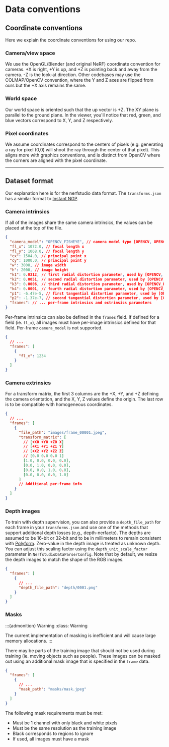 # Data conventions

## Coordinate conventions

Here we explain the coordinate conventions for using our repo.

### Camera/view space

We use the OpenGL/Blender (and original NeRF) coordinate convention for cameras. +X is right, +Y is up, and +Z is pointing back and away from the camera. -Z is the look-at direction. Other codebases may use the COLMAP/OpenCV convention, where the Y and Z axes are flipped from ours but the +X axis remains the same.

### World space

Our world space is oriented such that the up vector is +Z. The XY plane is parallel to the ground plane. In the viewer, you'll notice that red, green, and blue vectors correspond to X, Y, and Z respectively.

### Pixel coordinates

We assume coordinates correspond to the centers of pixels (e.g. generating a ray for pixel (0,0) will shoot the ray through the center of that pixel). This aligns more with graphics conventions, and is distinct from OpenCV where the corners are aligned with the pixel coordinate.

<hr>

## Dataset format

Our explanation here is for the nerfstudio data format. The `transforms.json` has a similar format to [Instant NGP](https://github.com/NVlabs/instant-ngp).

### Camera intrinsics

If all of the images share the same camera intrinsics, the values can be placed at the top of the file.

```json
{
  "camera_model": "OPENCV_FISHEYE", // camera model type [OPENCV, OPENCV_FISHEYE]
  "fl_x": 1072.0, // focal length x
  "fl_y": 1068.0, // focal length y
  "cx": 1504.0, // principal point x
  "cy": 1000.0, // principal point y
  "w": 3008, // image width
  "h": 2000, // image height
  "k1": 0.0312, // first radial distortion parameter, used by [OPENCV, OPENCV_FISHEYE]
  "k2": 0.0051, // second radial distortion parameter, used by [OPENCV, OPENCV_FISHEYE]
  "k3": 0.0006, // third radial distortion parameter, used by [OPENCV_FISHEYE]
  "k4": 0.0001, // fourth radial distortion parameter, used by [OPENCV_FISHEYE]
  "p1": -6.47e-5, // first tangential distortion parameter, used by [OPENCV]
  "p2": -1.37e-7, // second tangential distortion parameter, used by [OPENCV]
  "frames": // ... per-frame intrinsics and extrinsics parameters
}
```

Per-frame intrinsics can also be defined in the `frames` field. If defined for a field (ie. `fl_x`), all images must have per-image intrinsics defined for that field. Per-frame `camera_model` is not supported.

```json
{
  // ...
  "frames": [
    {
      "fl_x": 1234
    }
  ]
}
```

### Camera extrinsics

For a transform matrix, the first 3 columns are the +X, +Y, and +Z defining the camera orientation, and the X, Y, Z values define the origin. The last row is to be compatible with homogeneous coordinates.

```json
{
  // ...
  "frames": [
    {
      "file_path": "images/frame_00001.jpeg",
      "transform_matrix": [
        // [+X0 +Y0 +Z0 X]
        // [+X1 +Y1 +Z1 Y]
        // [+X2 +Y2 +Z2 Z]
        // [0.0 0.0 0.0 1]
        [1.0, 0.0, 0.0, 0.0],
        [0.0, 1.0, 0.0, 0.0],
        [0.0, 0.0, 1.0, 0.0],
        [0.0, 0.0, 0.0, 1.0]
      ]
      // Additional per-frame info
    }
  ]
}
```

### Depth images

To train with depth supervision, you can also provide a `depth_file_path` for each frame in your `transforms.json` and use one of the methods that support additional depth losses (e.g., depth-nerfacto). The depths are assumed to be 16-bit or 32-bit and to be in millimeters to remain consistent with [Polyform](https://github.com/PolyCam/polyform). Zero-value in the depth image is treated as unknown depth. You can adjust this scaling factor using the `depth_unit_scale_factor` parameter in `NerfstudioDataParserConfig`. Note that by default, we resize the depth images to match the shape of the RGB images.

```json
{
  "frames": [
    {
      // ...
      "depth_file_path": "depth/0001.png"
    }
  ]
}
```

### Masks

:::{admonition} Warning
:class: Warning

The current implementation of masking is inefficient and will cause large memory allocations.
:::

There may be parts of the training image that should not be used during training (ie. moving objects such as people). These images can be masked out using an additional mask image that is specified in the `frame` data.

```json
{
  "frames": [
    {
      // ...
      "mask_path": "masks/mask.jpeg"
    }
  ]
}
```

The following mask requirements must be met:

- Must be 1 channel with only black and white pixels
- Must be the same resolution as the training image
- Black corresponds to regions to ignore
- If used, all images must have a mask
